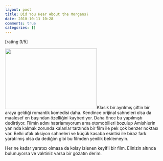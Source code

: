 ```yaml
---
layout: post
title: Did You Hear About the Morgans?
date: 2010-10-11 10:28
comments: true
categories: []
---
```

[rating:3/5]

<a href="http://onurbaykal.com.tr/wp-content/uploads/2010/10/did-you-hear-about-the-morgans-20091201011036928_640w.jpg"><img class="alignleft size-medium wp-image-2011" title="did-you-hear-about-the-morgans-20091201011036928_640w" src="http://onurbaykal.com.tr/wp-content/uploads/2010/10/did-you-hear-about-the-morgans-20091201011036928_640w-300x198.jpg" alt="" width="300" height="198" /></a>Klasik bir ayrılmış çiftin bir araya geldiği romantik komedisi daha. Kendince orijinal sahneleri olsa da maalesef en başından özelliğini kaybediyor. Daha önce bu yapılmıştı dedirtiyor. Filmin adını hatırlamıyorum ama otomobilleri bozulup Amishlerin yanında kalmak zorunda kalanlar tarzında bir film ile pek çok benzer noktası var. Belki ufak aksiyon sahneleri ve küçük kasaba esintisi ile biraz fark yaratılmış olsa da dediğim gibi bu filmden yenilik beklemeyin.

Her ne kadar yaratıcı olmasa da kolay izlenen keyifli bir film. Elinizin altında bulunuyorsa ve vaktiniz varsa bir gözatın derim.
